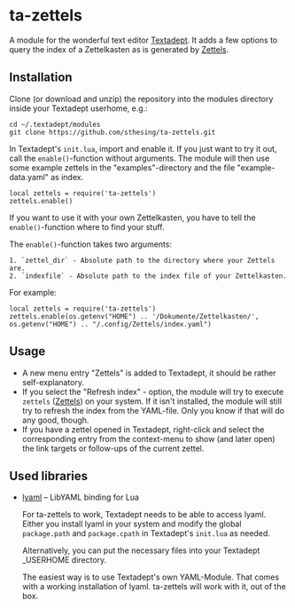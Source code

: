 # ta-zettels

A module for the wonderful text editor 
[Textadept](https://foicica.com/textadept/). It adds a few options to 
query the index of a Zettelkasten as is generated by 
[Zettels](https://github.com/sthesing/Zettels).

## Installation

Clone (or download and unzip) the repository into the modules directory inside
your Textadept userhome, e.g.:

```
cd ~/.textadept/modules
git clone https://github.com/sthesing/ta-zettels.git
```

In Textadept's `init.lua`, import and enable it. 
If you just want to try it out, call the `enable()`-function without arguments.
The module will then use some example zettels in the "examples"-directory and
the file "example-data.yaml" as index.
```
local zettels = require('ta-zettels')
zettels.enable()
```

If you want to use it with your own Zettelkasten, you have to tell the 
`enable()`-function where to find your stuff.

The `enable()`-function takes two arguments:

    1. `zettel_dir` - Absolute path to the directory where your Zettels are.
    2. `indexfile` - Absolute path to the index file of your Zettelkasten. 

For example:
```
local zettels = require('ta-zettels')
zettels.enable(os.getenv("HOME") .. '/Dokumente/Zettelkasten/', os.getenv("HOME") .. "/.config/Zettels/index.yaml")
```

## Usage

- A new menu entry "Zettels" is added to Textadept, it should be rather 
  self-explanatory.
- If you select the "Refresh index" - option, the module will try to execute
`zettels` ([Zettels](https://github.com/sthesing/Zettels)) on your system. If it isn't installed, the module will still try to 
refresh the index from the YAML-file. Only you know if that will do any good, 
though.
- If you have a zettel opened in Textadept, right-click and select the 
  corresponding entry from the context-menu to show (and later open) the link 
  targets or follow-ups of the current zettel.
  
## Used libraries
- [lyaml](https://github.com/gvvaughan/lyaml) – LibYAML binding for Lua
  
  For ta-zettels to work, Textadept needs to be able to access lyaml.
  Either you install lyaml in your system and modify the global 
  `package.path` and `package.cpath` in Textadept's `init.lua` as needed.
  
  Alternatively, you can put the necessary files into your Textadept 
  \_USERHOME directory.
  
  The easiest way is to use Textadept's own YAML-Module. That comes with
  a working installation of lyaml. ta-zettels will work with it, out of the
  box.